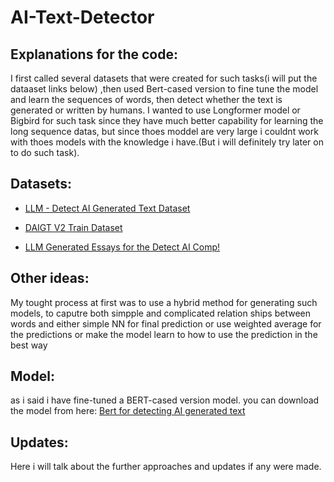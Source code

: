 # AI-Text-Detector
## __Explanations for the code:__ 
I first called several datasets that were created for such tasks(i will put the dataaset links below) ,then used Bert-cased version to fine tune the model and learn the sequences of words,
then detect whether the text is generated or written by humans. 
I wanted to use Longformer model or Bigbird for such task since they have much better capability for learning the long sequence datas, but since thoes moddel are very large
i couldnt work with thoes models with the knowledge i have.(But i will definitely try later on to do such task). 

## Datasets: 
- [LLM - Detect AI Generated Text Dataset](https://www.kaggle.com/datasets/sunilthite/llm-detect-ai-generated-text-dataset) 

- [DAIGT V2 Train Dataset](https://www.kaggle.com/datasets/thedrcat/daigt-v2-train-dataset)

- [LLM Generated Essays for the Detect AI Comp!](https://www.kaggle.com/datasets/radek1/llm-generated-essays)

## Other ideas: 
My tought process at first was to use a hybrid method for generating such models, to caputre both simpple and complicated relation ships between words and either simple NN for final prediction
or use weighted average for the predictions or make the model learn to how to use the prediction in the best way 


## Model: 
as i said i have fine-tuned a BERT-cased version model. 
you can download the model from here: 
[Bert for detecting AI generated text](https://www.kaggle.com/models/shahbodsobhkhiz/ai-detector-shs)
## Updates:
Here i will talk about the further approaches and updates if any were made.  
